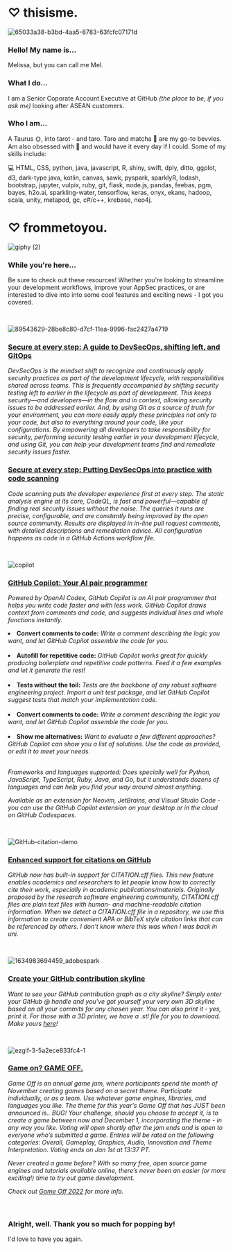 # ♡ thisisme.
![65033a38-b3bd-4aa5-8783-63fcfc07171d](https://user-images.githubusercontent.com/48047079/138720997-be3c2f9d-514d-401b-9dee-5a9f9866ca44.gif)

### Hello! My name is...
Melissa, but you can call me Mel. 

### What I do... 
I am a Senior Coporate Account Executive at GitHub <i>(the place to be, if you ask me)</i> looking after ASEAN customers.

### Who I am...

A Taurus 🌞, into tarot - and taro. Taro and matcha 🍵 are my go-to bevvies. Am also obsessed with 🍣 and would have it every day if I could. Some of my skills include:

💻 HTML, CSS, python, java, javascript, R, shiny, swift, dply, ditto, ggplot, d3, dark-type java, kotlin, canvas, sawk, pyspark, sparklyR, lodash, bootstrap, jupyter, vulpix, ruby, git, flask, node.js, pandas, feebas, pgm, bayes, h2o.ai, sparkling-water, tensorflow, keras, onyx, ekans, hadoop, scala, unity, metapod, gc, c#/c++, krebase, neo4j.

# ♡ frommetoyou.
![giphy (2)](https://user-images.githubusercontent.com/48047079/139785348-d4dc47c3-b70b-40bc-b51c-490042f27563.gif)

### While you're here...
Be sure to check out these resources! Whether you're looking to streamline your development workflows, improve your AppSec practices, or are interested to dive into into some cool features and exciting news - I got you covered.

<br>

![89543629-28be8c80-d7cf-11ea-9996-fac2427a4719](https://user-images.githubusercontent.com/48047079/139782967-e4881fea-a305-465f-b88d-1bac84c6aa94.png)

### [Secure at every step: A guide to DevSecOps, shifting left, and GitOps](https://github.blog/2020-08-13-secure-at-every-step-a-guide-to-devsecops-shifting-left-and-gitops/) 

<i>DevSecOps is the mindset shift to recognize and continuously apply security practices as part of the development lifecycle, with responsibilities shared across teams. This is frequently accompanied by shifting security testing left to earlier in the lifecycle as part of development. This keeps security—and developers—in the flow and in context, allowing security issues to be addressed earlier. And, by using Git as a source of truth for your environment, you can more easily apply these principles not only to your code, but also to everything around your code, like your configurations. By empowering all developers to take responsibility for security, performing security testing earlier in your development lifecycle, and using Git, you can help your development teams find and remediate security issues faster.</i>

### [Secure at every step: Putting DevSecOps into practice with code scanning](https://github.blog/2020-08-27-secure-at-every-step-putting-devsecops-into-practice-with-code-scanning/)

<i>Code scanning puts the developer experience first at every step. The static analysis engine at its core, CodeQL, is fast and powerful—capable of finding real security issues without the noise. The queries it runs are precise, configurable, and are constantly being improved by the open source community. Results are displayed in in-line pull request comments, with detailed descriptions and remediation advice. All configuration happens as code in a GitHub Actions workflow file.</i>

<br>

![copilot](https://user-images.githubusercontent.com/48047079/139963509-db6fe679-7c3d-4ec4-a2c0-56b0d2b71d78.png)

### [GitHub Copilot: Your AI pair programmer](https://copilot.github.com/)

<i>Powered by OpenAI Codex, GitHub Copilot is an AI pair programmer that helps you write code faster and with less work. GitHub Copilot draws context from comments and code, and suggests individual lines and whole functions instantly.</i>

<li><b>Convert comments to code:</b> <i>Write a comment describing the logic you want, and let GitHub Copilot assemble the code for you.</i></li>
<br>
<li><b>Autofill for repetitive code:</b> <i>GitHub Copilot works great for quickly producing boilerplate and repetitive code patterns. Feed it a few examples and let it generate the rest!</i></li>
<br>
<li><b>Tests without the toil:</b> <i>Tests are the backbone of any robust software engineering project. Import a unit test package, and let GitHub Copilot suggest tests that match your implementation code.</i></li>
<br>
<li><b>Convert comments to code:</b> <i>Write a comment describing the logic you want, and let GitHub Copilot assemble the code for you.</i></li>
<br>
<li><b>Show me alternatives:</b> <i>Want to evaluate a few different approaches? GitHub Copilot can show you a list of solutions. Use the code as provided, or edit it to meet your needs.</i></li>
  
<br>

<i>Frameworks and languages supported: Does specially well for Python, JavaScript, TypeScript, Ruby, Java, and Go, but it understands dozens of languages and can help you find your way around almost anything.</i>

<i>Available as an extension for Neovim, JetBrains, and Visual Studio Code - you can use the GitHub Copilot extension on your desktop or in the cloud on GitHub Codespaces.</i>
  
<br>
  
![GitHub-citation-demo](https://user-images.githubusercontent.com/48047079/139968623-8dbee679-25ec-4bf0-b1d1-efeec1221276.gif)

### [Enhanced support for citations on GitHub](https://github.blog/2021-08-19-enhanced-support-citations-github)
  
<i>GitHub now has built-in support for CITATION.cff files. This new feature enables academics and researchers to let people know how to correctly cite their work, especially in academic publications/materials. Originally proposed by the research software engineering community, CITATION.cff files are plain text files with human- and machine-readable citation information. When we detect a CITATION.cff file in a repository, we use this information to create convenient APA or BibTeX style citation links that can be referenced by others. I don't know where this was when I was back in uni.</i>

<br>
  
![1634983694459_adobespark](https://user-images.githubusercontent.com/48047079/139962739-7715d9aa-b4ca-4a66-b097-f2927b3f8cf8.jpeg)

### [Create your GitHub contribution skyline](https://skyline.github.com/) 

<i>Want to see your GitHub contribution graph as a city skyline? Simply enter your GitHub @ handle and you've got yourself your very own 3D skyline based on all your commits for any chosen year. You can also print it - yes, print it. For those with a 3D printer, we have a .stl file for you to download. Make yours [here](https://lnkd.in/g4whEPV)!</i>

<br>

![ezgif-3-5a2ece833fc4-1](https://user-images.githubusercontent.com/48047079/139960618-b77dec6c-0d68-4c88-a49c-f7cf08cac931.gif)

### [Game on? GAME OFF.](https://github.blog/2022-10-21-build-a-game-this-november-with-game-off-2022/)

<i>Game Off is an annual game jam, where participants spend the month of November creating games based on a secret theme. Participate individually, or as a team. Use whatever game engines, libraries, and languages you like. The theme for this year's Game Off that has JUST been announced is.. BUG! Your challenge, should you choose to accept it, is to create a game between now and December 1, incorporating the theme - in any way you like. Voting will open shortly after the jam ends and is open to everyone who’s submitted a game. Entries will be rated on the following categories: Overall, Gameplay, Graphics, Audio, Innovation and Theme Interpretation. Voting ends on Jan 1st at 13:37 PT.
  
Never created a game before? With so many free, open source game engines and tutorials available online, there’s never been an easier (or more exciting!) time to try out game development.

Check out [Game Off 2022](https://itch.io/jam/game-off-2022) for more info.</i>
<br>
<br>
<br>
### Alright, well. Thank you so much for popping by!
I'd love to have you again.


